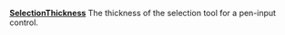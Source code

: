 [**SelectionThickness**](properties-visual.md) The thickness of the selection tool for a pen-input control.
